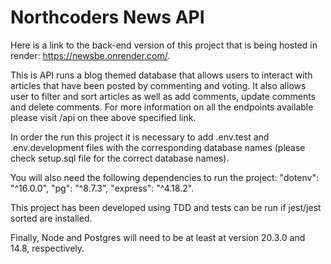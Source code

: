 # Northcoders News API

Here is a link to the back-end version of this project that is being hosted in render: https://newsbe.onrender.com/.

This is API runs a blog themed database that allows users to interact with articles that have been posted by commenting and voting. It also allows user to filter and sort articles as well as add comments, update comments and delete comments. For more information on all the endpoints available please visit /api on thee above specified link.

In order the run this project it is necessary to add .env.test and .env.development files with the corresponding database names (please check setup.sql file for the correct database names).

You will also need the following dependencies to run the project:
    "dotenv": "^16.0.0",
    "pg": "^8.7.3",
    "express": "^4.18.2".
  
This project has been developed using TDD and tests can be run if jest/jest sorted are installed.

Finally, Node and Postgres will need to be at least at version 20.3.0 and 14.8, respectively.
